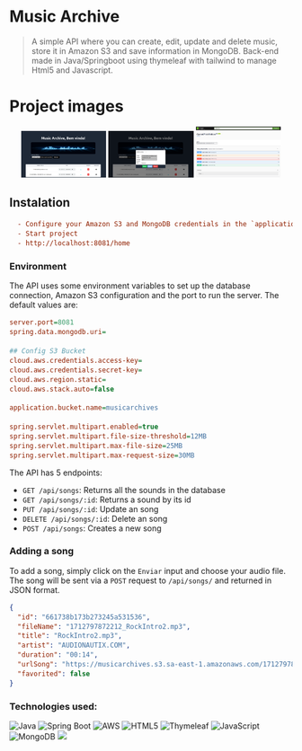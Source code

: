 # Music Archive

> A simple API where you can create, edit, update and delete music, store it in Amazon S3 and save information in MongoDB.
Back-end made in Java/Springboot using thymeleaf with tailwind to manage Html5 and Javascript.

# Project images
<div align="center">
  <img src="/src/images/img.png" width="30%">
  <img src="/src/images/img_1.png" width="30%">
  <img src="/src/images/img_2.png" width="30%">
</div>

## Instalation

```ini
  - Configure your Amazon S3 and MongoDB credentials in the `application.properties` file.
  - Start project
  - http://localhost:8081/home
```

[//]: # (> **Note**: The script will build the project before running it, and it'll start the containers for the database using `docker compose up -d`.Note**: The script will build the project before running it, and it'll start the containers for the database using `docker compose up -d`.)

### Environment

The API uses some environment variables to set up the database connection, Amazon S3 configuration and the port to run the server. The default values are:

```ini
server.port=8081
spring.data.mongodb.uri=

## Config S3 Bucket
cloud.aws.credentials.access-key=
cloud.aws.credentials.secret-key=
cloud.aws.region.static=
cloud.aws.stack.auto=false

application.bucket.name=musicarchives

spring.servlet.multipart.enabled=true
spring.servlet.multipart.file-size-threshold=12MB
spring.servlet.multipart.max-file-size=25MB
spring.servlet.multipart.max-request-size=30MB
```

The API has 5 endpoints:

- `GET /api/songs`: Returns all the sounds in the database
- `GET /api/songs/:id`: Returns a sound by its id
- `PUT /api/songs/:id`: Update an song
- `DELETE /api/songs/:id`: Delete an song
- `POST /api/songs`: Creates a new song

### Adding a song

To add a song, simply click on the `Enviar` input and choose your audio file. The song will be sent via a `POST` request to `/api/songs/` and returned in JSON format.

```json
{
  "id": "661738b173b273245a531536",
  "fileName": "1712797872212_RockIntro2.mp3",
  "title": "RockIntro2.mp3",
  "artist": "AUDIONAUTIX.COM",
  "duration": "00:14",
  "urlSong": "https://musicarchives.s3.sa-east-1.amazonaws.com/1712797872212_RockIntro2.mp3",
  "favorited": false
}
```

### Technologies used:
![Java](https://img.shields.io/badge/java-%23ED8B00.svg?style=for-the-badge&logo=java&logoColor=white) ![Spring Boot](https://img.shields.io/badge/-Spring%20Boot-6DB33F?style=for-the-badge&logo=spring-boot&logoColor=white)
![AWS](https://img.shields.io/badge/AWS-%23FF9900.svg?style=for-the-badge&logo=amazon-aws&logoColor=white) ![HTML5](https://img.shields.io/badge/html5-%23E34F26.svg?style=for-the-badge&logo=html5&logoColor=white)
![Thymeleaf](https://img.shields.io/badge/Thymeleaf-%23005C0F.svg?style=for-the-badge&logo=Thymeleaf&logoColor=white) ![JavaScript](https://img.shields.io/badge/-JavaScript-F7DF1E?style=for-the-badge&logo=javascript&logoColor=white)
![MongoDB](https://img.shields.io/badge/-MongoDB-47A248?style=for-the-badge&logo=mongodb&logoColor=white) <img src="https://img.shields.io/badge/-Swagger-%23Clojure?style=for-the-badge&logo=swagger&logoColor=white">

